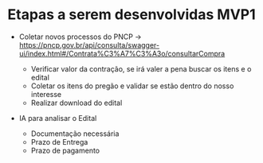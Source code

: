 # Etapas a serem desenvolvidas MVP1

- Coletar novos processos do PNCP -> https://pncp.gov.br/api/consulta/swagger-ui/index.html#/Contrata%C3%A7%C3%A3o/consultarCompra

    - Verificar valor da contração, se irá valer a pena buscar os itens e o edital
    - Coletar os itens do pregão e validar se estão dentro do nosso interesse
    - Realizar download do edital 


- IA para analisar o Edital
    - Documentação necessária
    - Prazo de Entrega
    - Prazo de pagamento

